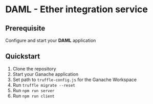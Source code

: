 # DAML - Ether integration service

## Prerequisite
Configure and start your **DAML** application

## Quickstart
1. Clone the repository
2. Start your Ganache application
3. Set path to `truffle-config.js` for the Ganache Workspace  
4. Run `truffle migrate --reset`
5. Run `npm run server`
6. Run `npm run client`
